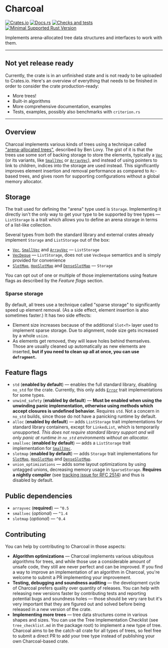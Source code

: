 # Charcoal
[![Crates.io](https://img.shields.io/crates/v/charcoal)](https://crates.io/crates/charcoal "Charcoal on Crates.io")
[![Docs.rs](https://img.shields.io/badge/documentation-docs.rs-informational)](https://docs.rs/charcoal "Charcoal on Docs.rs")
[![Checks and tests](https://github.com/kotauskas/charcoal.rs/workflows/Checks%20and%20tests/badge.svg)](https://github.com/kotauskas/charcoal.rs/actions "GitHub Actions page for Charcoal")
[![Minimal Supported Rust Version](https://img.shields.io/badge/msrv-1.46-orange)](https://blog.rust-lang.org/2020/08/27/Rust-1.46.0.html "Rust 1.46 release notes")

Implements arena-allocated tree data structures and interfaces to work with them.

------------------------

## Not yet release ready
Currently, the crate is in an unfinished state and is not ready to be uploaded to Crates.io. Here's an overview of everything that needs to be finished in order to consider the crate production-ready:
- More trees!
- Built-in algorithms
- More comprehensive documentation, examples
- Tests, examples, possibly also benchmarks with `criterion.rs`

------------------------

## Overview
Charcoal implements various kinds of trees using a technique called ["arena-allocated trees"][arena tree blog post], described by Ben Lovy. The gist of it is that the trees use some sort of backing storage to store the elements, typically a [`Vec`] (or its variants, like [`SmallVec`] or [`ArrayVec`]), and instead of using pointers to link to children, indices into the storage are used instead. This significantly improves element insertion and removal performance as compared to `Rc`-based trees, and gives room for supporting configurations without a global memory allocator.

## Storage
The trait used for defining the "arena" type used is `Storage`. Implementing it directly isn't the only way to get your type to be supported by tree types — `ListStorage` is a trait which allows you to define an arena storage in terms of a list-like collection.

Several types from both the standard library and external crates already implement `Storage` and `ListStorage` out of the box:
- [`Vec`], [`SmallVec`] and [`ArrayVec`] — `ListStorage`
- [`VecDeque`] — `ListStorage`, does not use `VecDeque` semantics and is simply provided for convenience
- [`SlotMap`], [`HopSlotMap`] and [`DenseSlotMap`] — `Storage`

You can opt out of one or multiple of those implementations using feature flags as described by the *Feature flags* section.

### Sparse storage
By default, all trees use a technique called "sparse storage" to significantly speed up element removal. (As a side effect, element insertion is also sometimes faster.) It has two side effects:
- Element size increases because of the additional `Slot<T>` layer used to implement sparse storage. Due to alignment, node size gets increased by a whole `usize`.
- As elements get removed, they will leave holes behind themselves. Those are usually cleaned up automatically as new elements are inserted, **but if you need to clean up all at once, you can use `defragment`.**

## Feature flags
- `std` (**enabled by default**) — enables the full standard library, disabling `no_std` for the crate. Currently, this only adds [`Error`] trait implementations for some types.
- `unwind_safety` (**enabled by default**) — **Must be enabled when using the unwinding panic implementation, otherwise using methods which accept closures is undefined behavior.** Requires `std`. Not a concern in `no_std` builds, since those do not have a panicking runtime by default.
- `alloc` (**enabled by default**) — adds `ListStorage` trait implementations for standard library containers, except for `LinkedList`, which is temporarily unsupported. *This does not require standard library support and will only panic at runtime in `no_std` environments without an allocator.*
- `smallvec` (**enabled by default**) — adds a `ListStorage` trait implementation for [`SmallVec`].
- `slotmap` (**enabled by default**) — adds `Storage` trait implementations for [`SlotMap`], [`HopSlotMap`] and [`DenseSlotMap`].
- `union_optimizations` — adds some layout optimizations by using untagged unions, decreasing memory usage in `SparseStorage`. **Requires a nightly compiler** (see [tracking issue for RFC 2514]) and thus is disabled by default.

## Public dependencies
- `arrayvec` (**required**) — `^0.5`
- `smallvec` (*optional*) — `^1.4`
- `slotmap` (*optional*) — `^0.4`

## Contributing
You can help by contributing to Charcoal in those aspects:
- **Algorithm optimizations** — Charcoal implements various ubiquitous algorithms for trees, and while those use a considerable amount of unsafe code, they still are never perfect and can be improved. If you find a way to improve an implementation of an algorithm in Charcoal, you're welcome to submit a PR implementing your improvement.
- **Testing, debugging and soundness auditing** — the development cycle of Charcoal prefers quality over quantity of releases. You can help with releasing new versions faster by contributing tests and reporting potential bugs and soundness holes — those should be very rare but it's very important that they are figured out and solved before being released in a new version of the crate.
- **Implementing more trees** — tree data structures come in various shapes and sizes. You can use the Tree Implementation Checklist (see `tree_checklist.md` in the package root) to implement a new type of tree. Charcoal aims to be the catch-all crate for all types of trees, so feel free to submit a direct PR to add your tree type instead of publishing your own Charcoal-based crate.

[`Error`]: https://doc.rust-lang.org/std/error/trait.Error.html " "
[`Vec`]: https://doc.rust-lang.org/std/vec/struct.Vec.html " "
[`VecDeque`]: https://doc.rust-lang.org/std/collections/struct.VecDeque.html " "
[`SmallVec`]: https://docs.rs/smallvec/*/smallvec/struct.SmallVec.html " "
[`ArrayVec`]: https://docs.rs/arrayvec/*/arrayvec/struct.ArrayVec.html " "
[`SlotMap`]: https://docs.rs/slotmap/*/slotmap/struct.SlotMap.html " "
[`HopSlotMap`]: https://docs.rs/slotmap/*/slotmap/hop/struct.HopSlotMap.html " "
[`DenseSlotMap`]: https://docs.rs/slotmap/*/slotmap/dense/struct.DenseSlotMap.html " "
[tracking issue for RFC 2514]: https://github.com/rust-lang/rust/issues/55149 " "
[arena tree blog post]: https://dev.to/deciduously/no-more-tears-no-more-knots-arena-allocated-trees-in-rust-44k6 " "
